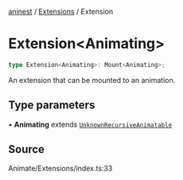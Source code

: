 [aninest](../../index.md) / [Extensions](../index.md) / Extension

# Extension\<Animating\>

```ts
type Extension<Animating>: Mount<Animating>;
```

An extension that can be mounted to an animation.

## Type parameters

• **Animating** extends [`UnknownRecursiveAnimatable`](../../AnimatableTypes/type-aliases/UnknownRecursiveAnimatable.md)

## Source

Animate/Extensions/index.ts:33
